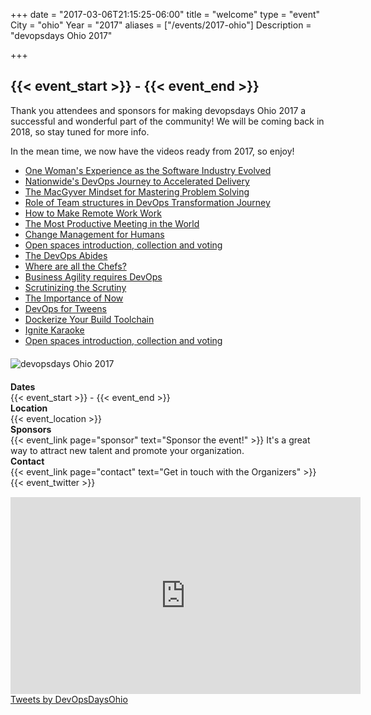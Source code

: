 +++
date = "2017-03-06T21:15:25-06:00"
title = "welcome"
type = "event"
City = "ohio"
Year = "2017"
aliases = ["/events/2017-ohio"]
Description = "devopsdays Ohio 2017"

+++
<div class="container" style="margin-bottom: 20px;">
<div class="row">

<div class="col-md-9" style="margin-bottom: 20px;">
<h2>{{< event_start >}} - {{< event_end >}}</h2>

Thank you attendees and sponsors for making devopsdays Ohio 2017 a successful and wonderful part of the community!
We will be coming back in 2018, so stay tuned for more info.

In the mean time, we now have the videos ready from 2017, so enjoy!

<ul>
	<li><a href='https://youtu.be/3rzrbmzJAMY'>One Woman's Experience as the Software Industry Evolved</a></li>
    <li><a href='https://youtu.be/AgfXDbhsqVI'>Nationwide's DevOps Journey to Accelerated Delivery</a></li>
    <li><a href='https://youtu.be/WvAjofQgV3o'>The MacGyver Mindset for Mastering Problem Solving</a></li>
    <li><a href='https://youtu.be/RIEJe2eqN4I'>Role of Team structures in DevOps Transformation Journey</a></li>
    <li><a href='https://youtu.be/lBl-YDUbe94'>How to Make Remote Work Work</a></li>
    <li><a href='https://youtu.be/pAxGDqH_J_s'>The Most Productive Meeting in the World</a></li>
    <li><a href='https://youtu.be/ErXaBoaK8Ok'>Change Management for Humans</a></li>
    <li><a href='https://youtu.be/N3VDeo8zrlw'>Open spaces introduction, collection and voting</a></li>
    <li><a href='https://youtu.be/ZU033WskOSo'>The DevOps Abides</a></li>
    <li><a href='https://youtu.be/PYF1A2I3KRM'>Where are all the Chefs?</a></li>
    <li><a href='https://youtu.be/_8b9x44G2p8'>Business Agility requires DevOps</a></li>
    <li><a href='https://youtu.be/OQzpMKdQLjo'>Scrutinizing the Scrutiny</a></li>
    <li><a href='https://youtu.be/nOn_tJyG5RE'>The Importance of Now</a></li>
    <li><a href='https://youtu.be/U2-PzeiQEaE'>DevOps for Tweens</a></li>
    <li><a href='https://youtu.be/FI1JcD340B0'>Dockerize Your Build Toolchain</a></li>
    <li><a href='https://youtu.be/UtZsxfppNWM'>Ignite Karaoke</a></li>
    <li><a href='https://youtu.be/dHcX49tRi9Y'>Open spaces introduction, collection and voting</a></li>
</ul>


</div>
<div class="col-md-3">
<img alt="devopsdays Ohio 2017" src="/events/2017-ohio/logo.png">
</div>
</div>
</div>
<div class="container">
<div class = "row">
  <div class = "col-md-2">
    <strong>Dates</strong>
  </div>
  <div class = "col-md-8">
   {{< event_start >}} - {{< event_end >}}
  </div>
</div>

<div class = "row">
  <div class = "col-md-2">
    <strong>Location</strong>
  </div>
  <div class = "col-md-8">
    {{< event_location >}}
  </div>
</div>

<div class = "row">
  <div class = "col-md-2">
    <strong>Sponsors</strong>
  </div>
  <div class = "col-md-8">
    {{< event_link page="sponsor" text="Sponsor the event!" >}} It's a great way to attract new talent and promote your organization.
  </div>
</div>

<div class = "row">
  <div class = "col-md-2">
    <strong>Contact</strong>
  </div>
  <div class = "col-md-8">
    {{< event_link page="contact" text="Get in touch with the Organizers" >}}
  </div>
</div>

<div class = "row">
  <div class="col-md-12">
    {{< event_twitter >}}
  </div>
</div>

<div class="row">
  <div class="col-lg-6">
    <iframe src="https://www.youtube.com/embed/71h0o3mpdaM?ecver=1" frameborder="0" allowfullscreen class="dod-ohio-vid"></iframe>
  </div>

  <div class="col-lg-6">
    <a class="twitter-timeline" data-height="600" data-theme="light" href="https://twitter.com/DevOpsDaysOhio">Tweets by DevOpsDaysOhio</a> <script async src="//platform.twitter.com/widgets.js" charset="utf-8"></script>
  </div>
</div>

</div>

<style type="text/css">
.dod-ohio-vid {
	margin-top: 15px;
	width: calc(100vw - 60px);
	height: calc((100vw - 60px) * .56);
}

@media screen and (min-width: 576px) {
	.dod-ohio-vid {
		width: 510px;
		height: calc(510px * .56);
	}
}

@media screen and (min-width: 767px) {
	.dod-ohio-vid {
		width: 560px;
		height: 315px;
	}
}

@media screen and (min-width: 992px) {
	.dod-ohio-vid {
		width: 450px;
		height: calc(450px * .56);
	}
}

@media screen and (min-width: 1200px) {
	.dod-ohio-vid {
		width: 540px;
		height: calc(540px * .56);
	}
}
</style>
